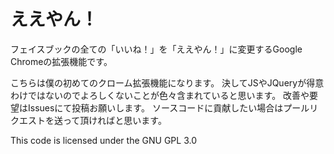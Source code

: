 ええやん！
=====

フェイスブックの全ての「いいね！」を「ええやん！」に変更するGoogle Chromeの拡張機能です。

こちらは僕の初めてのクローム拡張機能になります。
決してJSやJQueryが得意わけではないのでよろしくないことが色々含まれていると思います。
改善や要望はIssuesにて投稿お願いします。
ソースコードに貢献したい場合はプールリクエストを送って頂ければと思います。


This code is licensed under the GNU GPL 3.0